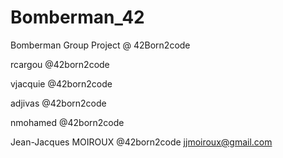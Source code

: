 # Bomberman_42
Bomberman Group Project @ 42Born2code


rcargou @42born2code

vjacquie @42born2code

adjivas @42born2code

nmohamed @42born2code

Jean-Jacques MOIROUX @42born2code
jjmoiroux@gmail.com
